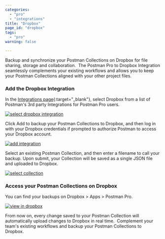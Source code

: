 ```yaml
---
categories:
  - "pro"
  - "integrations"
title: "Dropbox"
page_id: "dropbox"
tags: 
  - "pro"
warning: false

---
```


Backup and synchronize your Postman Collections on Dropbox for file sharing, storage and collaboration.  The Postman Pro to Dropbox Integration seamlessly complements your existing workflows and allows you to keep your Postman Collections aligned with your other project files.

### Add the Dropbox Integration

In the [Integrations page](https://app.getpostman.com/dashboard/integrations){:target="_blank"}, select Dropbox from a list of Postman's 3rd party Integrations for Postman Pro users.

[![select dropbox integration](https://s3.amazonaws.com/postman-static-getpostman-com/postman-docs/integrations_dropbox.png)](https://s3.amazonaws.com/postman-static-getpostman-com/postman-docs/integrations_dropbox.png)

Click Add to backup your Postman Collections to Dropbox, and then log in with your Dropbox credentials if prompted to authorize Postman to access your Dropbox account.  

[![add integration](https://s3.amazonaws.com/postman-static-getpostman-com/postman-docs/dropbox_add.png)](https://s3.amazonaws.com/postman-static-getpostman-com/postman-docs/dropbox_add.png)

Select an existing Postman Collection, and then enter a filename to call your backup. Upon submit, your Collection will be saved as a single JSON file and uploaded to Dropbox.

[![select collection](https://s3.amazonaws.com/postman-static-getpostman-com/postman-docs/dropbox_backup.png)](https://s3.amazonaws.com/postman-static-getpostman-com/postman-docs/dropbox_backup.png)

### Access your Postman Collections on Dropbox

You can find your backups on Dropbox > Apps > Postman Pro.

[![view in dropbox](https://s3.amazonaws.com/postman-static-getpostman-com/postman-docs/dropbox_view.png)](https://s3.amazonaws.com/postman-static-getpostman-com/postman-docs/dropbox_view.png)

From now on, every change saved to your Postman Collection will automatically upload changes to Dropbox in real time.  Complement your team's existing workflows and backup your Postman Collections to Dropbox.
